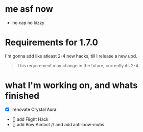 # me asf now 
- no cap no kizzy


# Requirements for 1.7.0
I'm gonna add like atleast 2-4 new hacks, till I release a new upd.

> This requirement may change in the future, currently its 2-4

# what I'm working on, and whats finished
- [x] renovate Crystal Aura
- [] add Flight Hack
- [] add Bow Aimbot // and add anti-bow-mobs
